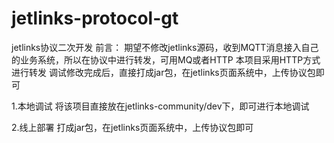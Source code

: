 # jetlinks-protocol-gt
jetlinks协议二次开发
前言：
期望不修改jetlinks源码，收到MQTT消息接入自己的业务系统，所以在协议中进行转发，可用MQ或者HTTP
本项目采用HTTP方式进行转发
调试修改完成后，直接打成jar包，在jetlinks页面系统中，上传协议包即可


1.本地调试
将该项目直接放在jetlinks-community/dev下，即可进行本地调试

2.线上部署
打成jar包，在jetlinks页面系统中，上传协议包即可